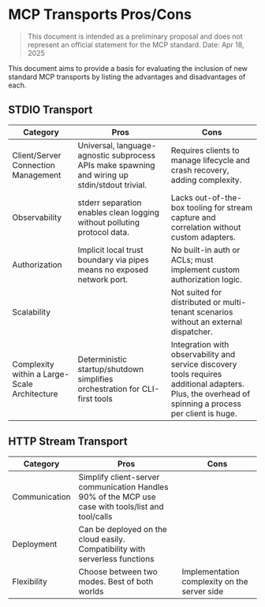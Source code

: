 # MCP Transports Pros/Cons

> This document is intended as a preliminary proposal and does not represent an official statement for the MCP standard.
> Date: Apr 18, 2025

This document aims to provide a basis for evaluating the inclusion of new standard MCP transports by listing the advantages and disadvantages of each.

## STDIO Transport

| Category | Pros | Cons |
|----------|------|------|
| Client/Server Connection Management | Universal, language-agnostic subprocess APIs make spawning and wiring up stdin/stdout trivial. | Requires clients to manage lifecycle and crash recovery, adding complexity. |
| Observability | stderr separation enables clean logging without polluting protocol data. | Lacks out-of-the-box tooling for stream capture and correlation without custom adapters. |
| Authorization | Implicit local trust boundary via pipes means no exposed network port. | No built-in auth or ACLs; must implement custom authorization logic. |
| Scalability | | Not suited for distributed or multi-tenant scenarios without an external dispatcher. |
| Complexity within a Large-Scale Architecture | Deterministic startup/shutdown simplifies orchestration for CLI-first tools | Integration with observability and service discovery tools requires additional adapters. Plus, the overhead of spinning a process per client is huge. |

## HTTP Stream Transport

| Category | Pros | Cons |
|----------|------|------|
| Communication | Simplify client-server communication Handles 90% of the MCP use case with tools/list and tool/calls | |
| Deployment | Can be deployed on the cloud easily. Compatibility with serverless functions | |
| Flexibility | Choose between two modes. Best of both worlds | Implementation complexity on the server side |












